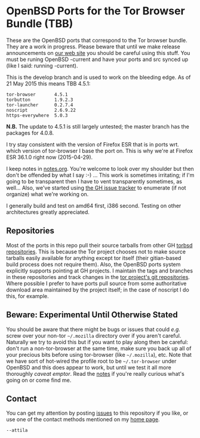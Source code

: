 # OpenBSD Ports for the Tor Browser Bundle (TBB) #

These are the OpenBSD ports that correspond to the Tor browser bundle.
They are a work in progress.  Please beware that until we make release
announcements on [our web site](https://torbsd.github.io) you should be
careful using this stuff.  You must be runing OpenBSD -current and
have your ports and src synced up (like I said: running -current).

This is the develop branch and is used to work on the bleeding edge.
As of 21 May 2015 this means TBB 4.5.1:

    tor-browser       4.5.1
    torbutton         1.9.2.3
    tor-launcher      0.2.7.4
    noscript          2.6.9.22
    https-everywhere  5.0.3

__N.B.__ The update to 4.5.1 is still largely untested; the master
branch has the packages for 4.0.8.

I try stay consistent with the version of Firefox ESR that is in ports
wrt. which version of tor-browser I base the port on.  This is why
we're at Firefox ESR 36.1.0 right now (2015-04-29).

I keep notes in [notes.org](notes.org).  You're welcome to look over
my shoulder but then don't be offended by what I say :-) ...  This
work is sometimes irritating; if I'm going to be transparent then I
have to vent transparently sometimes, as well... Also, we've started
using [the GH issue tracker](https://github.com/torbsd/openbsd-ports/issues)
to enumerate (if not organize) what we're working on.

I generally build and test on amd64 first, i386 second.  Testing on
other architectures greatly appreciated.

## Repositories ##

Most of the ports in this repo pull their source tarballs from other
GH [torbsd repositories](https://github.com/torbsd).  This is because
the Tor project chooses not to make source tarballs easily available
for anything except tor itself (their gitian-based build process does
not require them).  Also, the OpenBSD ports system explicitly supports
pointing at GH projects.  I maintain the tags and branches in these
repositories and track changes in the
[tor project's git repositories](https://gitweb.torproject.org).
Where possible I prefer to have ports pull source from some
authoritative download area maintained by the project itself; in the
case of noscript I do this, for example.

## Beware: Experimental Until Otherwise Stated ##

You should be aware that there might be bugs or issues that could
_e.g._ screw over your non-tor `~/.mozilla` directory over if you
aren't careful.  Naturally we try to avoid this but if you want to
play along then be careful: don't run a non-tor-browser at the same
time, make sure you back up all of your precious bits before using
tor-browser (like `~/.mozilla`), etc.  Note that we have sort of
hot-wired the profile root to be `~/.tor-browser` under OpenBSD and
this does appear to work, but until we test it all more thoroughly
_caveat emptor_.  Read the [notes](notes.org) if you're really curious
what's going on or come find me.

## Contact ##

You can get my attention by posting [issues](https://github.com/torbsd/openbsd-ports/issues) to this repository if you
like, or use one of the contact methods mentioned on my
[home page](http://trac.haqistan.net/~attila).

`--attila`
